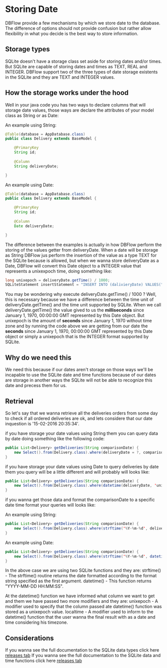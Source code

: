 # Storing Date

DBFlow provide a few mechanisms by which we store date to the database. The difference of options
should not provide confusion but rather allow flexibility in what you decide is the best way
to store information.

## Storage types

SQLite doesn't have a storage class set aside for storing dates and/or times. But SQLite are capable of storing dates and times as TEXT, REAL and INTEGER.
DBFlow support two of the three types of date storage existents in the SQLite and they are TEXT and INTEGER values.

## How the storage works under the hood

Well in your java code you has two ways to declare columns that will storage date values, those ways are declare
the attributes of your model class as String or as Date:

An example using String:

```java
@Table(database = AppDatabase.class)
public class Delivery extends BaseModel {

    @PrimaryKey
    String id;
    
    @Column
    String deliveryDate;

}
```

An example using Date:

```java
@Table(database = AppDatabase.class)
public class Delivery extends BaseModel {

    @PrimaryKey
    String id;
    
    @Column
    Date deliveryDate;

}
```

The difference between the examples is actually in how DBFlow perform the storing of the values getter from deliveryDate.
When a date will be storage as String DBFlow jus perform the insertion of the value as a type TEXT for the SQLite because is allowed, but when we wanna store deliveryDate as a Date, DBFlow will convert this Date object to a INTEGER value that represents a unixexpoch time, doing something like:
 
```java 
long unixepoch = deliveryDate.getTime() / 1000;
SQLiteStatement insertStatement = "INSERT INTO (dalivieryDate) VALUES(" + unixepoch + ")";
```

You may be wondering why execute deliveryDate.getTime() / 1000 ? Well, this is necessary because we have a difference between the time unit of deliveryDate.getTime() and the time unit supported by SQLite. When we call deliveryDate.getTime() the value gived to us the **milliseconds** since January 1, 1970, 00:00:00 GMT represented by this Date object.
But unixepoch is the amount of **seconds** since January 1, 1970 without time zone and by running the code above we are getting from our date the **seconds** since January 1, 1970, 00:00:00 GMT represented by this Date object or simply a unixepoch that is the INTEGER format supported by SQLite.

## Why do we need this

We need this because if our dates aren't storage on those ways we'll be incapable to use the SQLite date and time functions because of our dates are storage
in another ways the SQLite will not be able to recognize this date and precess them for us.

## Retrieval 

So let's say that we wanna retrieve all the deliveries orders from some day to check if all ordered deliveries are ok, and lets considere that our date inquestion is '15-02-2016 20:35:34'.

if you have storage your date values using String them you can query data by date doing something like the following code:

```java 
public List<Delivery> getDeliveries(String comparisonDate) {
    new Select().from(Delivery.class).where(deliveryDate = ?, comparisonDate).querySingle();
}
```

if you have storage your date values using Date to query deliveries by date them you query will be a little different and will probably will looks like:

```java
public List<Delivery> getDeliveries(String comparisonDate) {
    new Select().from(Delivery.class).where(datetime(deliveryDate, 'unixepoch', 'localtime') = ?, comparisonDate).querySingle();
}
```
 
if you wanna get those data and format the comparisonDate to a specific date time format your queries will looks like:

An example using String:

```java
public List<Delivery> getDeliveries(String comparisonDate) {
    new Select().from(Delivery.class).where(strftime('%Y-%m-%d', deliveryDate) = ?, comparisonDate).querySingle();
}
```

An example using Date:

```java
public List<Delivery> getDeliveries(String comparisonDate) {
    new Select().from(Delivery.class).where(strftime('%Y-%m-%d', datetime(deliveryDate, 'unixepoch', 'localtime') = ?, comparisonDate).querySingle();
}
```


In the above case we are using two SQLite functions and they are:
strftime() - The strftime() routine returns the date formatted according to the format string specified as the first argument.
datetime() - This function returns "YYYY-MM-DD HH:MM:SS".

At the datetime() function we have informed what column we want to get and them we have passed two more modifiers and they are:
unixepoch - A modifier used to specify that the column passed ate datetime() function was stored as a unixepoch value.
localtime - A modifier used to inform to the datetime() function that the user wanna the final result with as a date and time considering his timezone.

## Considerations
If you wanna see the full documentation to the SQLite data types click here [releases tab](https://www.sqlite.org/datatype3.html)
If you wanna see the full documentation to the SQLite data and time functions click here [releases tab](https://www.sqlite.org/lang_datefunc.html)